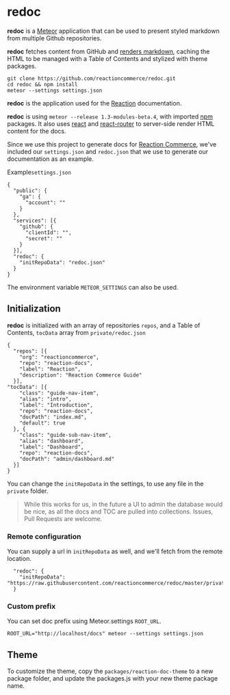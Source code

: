 # redoc
**redoc** is a [Meteor](https://meteor.com) application that can be used to present styled markdown from multiple Github repositories.

**redoc** fetches content from GitHub and [renders markdown](https://github.com/markdown-it/markdown-it), caching the HTML to be managed with a Table of Contents and stylized with theme packages.

```
git clone https://github.com/reactioncommerce/redoc.git
cd redoc && npm install
meteor --settings settings.json
```

**redoc** is the application used for the [Reaction](https://reactioncommerce.com) documentation.

**redoc** is using `meteor --release 1.3-modules-beta.4`, with imported [npm](https://www.npmjs.com/) packages. It also uses [react](https://facebook.github.io/react/) and [react-router](https://github.com/rackt/react-router) to server-side render HTML content for the docs.

Since we use this project to generate docs for [Reaction Commerce](https://reactioncommerce.com/), we've included our `settings.json` and `redoc.json` that we use to generate our documentation as an example.

Example`settings.json`

```
{
  "public": {
    "ga": {
      "account": ""
    }
  },
  "services": [{
    "github": {
      "clientId": "",
      "secret": ""
    }
  }],
  "redoc": {
    "initRepoData": "redoc.json"
  }
}
```

The environment variable `METEOR_SETTINGS` can also be used.

## Initialization
**redoc** is initialized with an array of repositories `repos`,  and a Table of Contents, `tocData` array from `private/redoc.json`

```
{
  "repos": [{
    "org": "reactioncommerce",
    "repo": "reaction-docs",
    "label": "Reaction",
    "description": "Reaction Commerce Guide"
  }],  
"tocData": [{
    "class": "guide-nav-item",
    "alias": "intro",
    "label": "Introduction",
    "repo": "reaction-docs",
    "docPath": "index.md",
    "default": true
  }, {
    "class": "guide-sub-nav-item",
    "alias": "dashboard",
    "label": "Dashboard",
    "repo": "reaction-docs",
    "docPath": "admin/dashboard.md"
  }]
}
```

You can change the `initRepoData` in the settings, to use any file in the `private` folder.

> While this works for us, in the future a UI to admin the database would be nice, as all the docs and TOC are pulled into collections. Issues, Pull Requests are welcome.

### Remote configuration
You can supply a url in `initRepoData` as well, and we'll fetch from the remote location.

```
  "redoc": {
    "initRepoData": "https://raw.githubusercontent.com/reactioncommerce/redoc/master/private/redoc.json"
  }
```

### Custom prefix
You can set doc prefix using Meteor.settings `ROOT_URL`.

```
ROOT_URL="http://localhost/docs" meteor --settings settings.json
```

## Theme
To customize the theme, copy the `packages/reaction-doc-theme` to a new package folder, and update the packages.js with your new theme package name.
